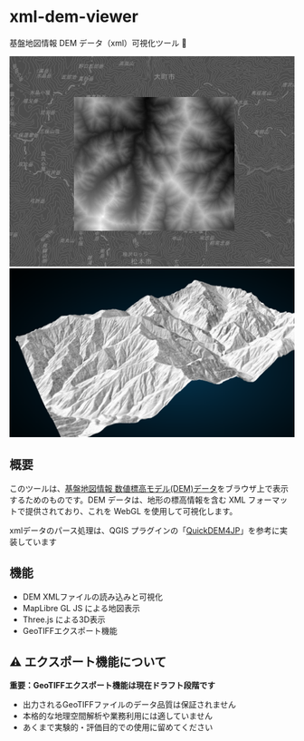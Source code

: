 # xml-dem-viewer

基盤地図情報 DEM データ（xml）可視化ツール 🗻

![alt text](image.png)
![alt text](image-1.png)

## 概要

このツールは、[基盤地図情報 数値標高モデル(DEM)データ](https://service.gsi.go.jp/kiban/app/map/?search=dem)をブラウザ上で表示するためのものです。DEM データは、地形の標高情報を含む XML フォーマットで提供されており、これを WebGL を使用して可視化します。

xmlデータのパース処理は、QGIS プラグインの「[QuickDEM4JP](https://plugins.qgis.org/plugins/QuickDEM4JP/)」を参考に実装しています

## 機能

- DEM XMLファイルの読み込みと可視化
- MapLibre GL JS による地図表示
- Three.js による3D表示
- GeoTIFFエクスポート機能

## ⚠️ エクスポート機能について

**重要：GeoTIFFエクスポート機能は現在ドラフト段階です**

- 出力されるGeoTIFFファイルのデータ品質は保証されません
- 本格的な地理空間解析や業務利用には適していません
- あくまで実験的・評価目的での使用に留めてください
